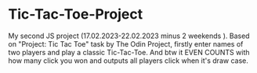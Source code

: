 # Tic-Tac-Toe-Project
My second JS project (17.02.2023-22.02.2023 minus 2 weekends ). Based on "Project: Tic Tac Toe" task by The Odin Project, firstly enter names of two players and play a classic Tic-Tac-Toe. And btw it EVEN COUNTS with how many click you won and outputs all players click when it's draw case.
